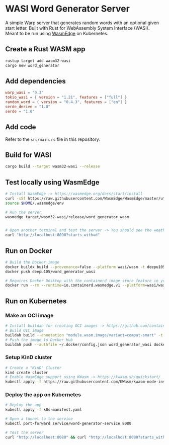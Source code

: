 # WASI Word Generator Server

A simple Warp server that generates random words with an optional given start letter. Built with Rust for WebAssembly System Interface (WASI). Meant to be run using [WasmEdge](https://wasmedge.org/docs/start/install) on Kubernetes.

## Create a Rust WASM app

```bash
rustup target add wasm32-wasi
cargo new word_generator
```

## Add dependencies

```toml
warp_wasi = "0.3"
tokio_wasi = { version = "1.21", features = ["full"] }
random_word = { version = "0.4.3", features = ["en"] }
serde_derive = "1.0"
serde = "1.0"
```

## Add code

Refer to the `src/main.rs` file in this repository.

## Build for WASI

```bash
cargo build --target wasm32-wasi --release
```

## Test locally using WasmEdge

```bash
# Install WasmEdge -> https://wasmedge.org/docs/start/install
curl -sSf https://raw.githubusercontent.com/WasmEdge/WasmEdge/master/utils/install.sh | bash
source $HOME/.wasmedge/env

# Run the server
wasmedge target/wasm32-wasi/release/word_generator.wasm


# Open another terminal and test the server -> You should see the weather forecast as JSON
curl "http://localhost:8090?starts_with=d"
```

## Run on Docker

```bash
# Build the Docker image
docker buildx build --provenance=false --platform wasi/wasm -t deepu105/word_generator_wasi .
docker push deepu105/word_generator_wasi

# Requires Docker Desktop with the containerd image store feature in your Docker Desktop settings enabled.
docker run --rm --runtime=io.containerd.wasmedge.v1 --platform=wasi/wasm deepu105/word_generator_wasi:latest
```

## Run on Kubernetes

### Make an OCI image

```bash
# Install buildah for creating OCI images -> https://github.com/containers/buildah/blob/main/install.md
# Build OIC image
buildah build --annotation "module.wasm.image/variant=compat-smart" -t word_generator_wasi Dockerfile_OCI
# Push the image to Docker Hub
buildah push --authfile ~/.docker/config.json word_generator_wasi docker://docker.io/deepu105/word_generator_wasi:latest
```

### Setup KinD cluster

```bash
# Create a "KinD" Cluster
kind create cluster
# Enable WasmEdge support using KWasm -> https://kwasm.sh/quickstart/
kubectl apply -f https://raw.githubusercontent.com/KWasm/kwasm-node-installer/main/example/daemonset.yaml
```

### Deploy the app on Kubernetes

```bash
# Deploy the app
kubectl apply -f k8s-manifest.yaml

# Open a tunnel to the service
kubectl port-forward service/word-generator-service 8080

# Test the server
curl "http://localhost:8080" && curl "http://localhost:8080?starts_with=d"
```
